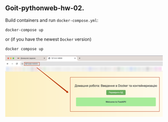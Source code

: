 ## Goit-pythonweb-hw-02.

Build containers and run `docker-compose.yml`:
```
docker-compose up
```
or (if you have the newest `Docker` version)
```
docker compose up
```

![Success result](result.png)